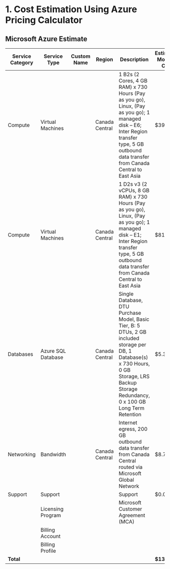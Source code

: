 
# 1. Cost Estimation Using Azure Pricing Calculator 

## Microsoft Azure Estimate

| Service Category | Service Type        | Custom Name | Region         | Description | Estimated Monthly Cost | Estimated Upfront Cost |
|-----------------|---------------------|-------------|---------------|-------------|------------------------|------------------------|
| Compute        | Virtual Machines     |             | Canada Central | 1 B2s (2 Cores, 4 GB RAM) x 730 Hours (Pay as you go), Linux, (Pay as you go); 1 managed disk – E6; Inter Region transfer type, 5 GB outbound data transfer from Canada Central to East Asia | $39.15 | $0.00 |
| Compute        | Virtual Machines     |             | Canada Central | 1 D2s v3 (2 vCPUs, 8 GB RAM) x 730 Hours (Pay as you go), Linux, (Pay as you go); 1 managed disk – E1; Inter Region transfer type, 5 GB outbound data transfer from Canada Central to East Asia | $81.39 | $0.00 |
| Databases      | Azure SQL Database   |             | Canada Central | Single Database, DTU Purchase Model, Basic Tier, B: 5 DTUs, 2 GB included storage per DB, 1 Database(s) x 730 Hours, 0 GB Storage, LRS Backup Storage Redundancy, 0 x 100 GB Long Term Retention | $5.38 | $0.00 |
| Networking     | Bandwidth            |             | Canada Central | Internet egress, 200 GB outbound data transfer from Canada Central routed via Microsoft Global Network | $8.70 | $0.00 |
| Support       | Support              |             |               | Support | $0.00 | $0.00 |
|               | Licensing Program    |             |               | Microsoft Customer Agreement (MCA) |  |  |
|               | Billing Account       |             |               |  |  |  |
|               | Billing Profile       |             |               |  |  |  |
| **Total**     |                      |             |               |  | **$134.63** | **$0.00** |

